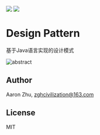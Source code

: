 ![](https://img.shields.io/badge/License-MIT-blueviolet)
![](https://img.shields.io/badge/Language-Java-brightgreen)

# Design Pattern
基于Java语言实现的设计模式

![abstract](https://i.loli.net/2020/07/01/De1lJL5Ic3Xbswr.png)

## Author
Aaron Zhu, zghcivilization@163.com

## License
MIT

